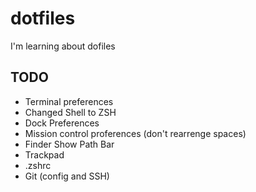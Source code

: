 # dotfiles

I'm learning about dofiles

## TODO

- Terminal preferences
- Changed Shell to ZSH
- Dock Preferences
- Mission control proferences (don't rearrenge spaces)
- Finder Show Path Bar
- Trackpad 
- .zshrc
- Git (config and SSH)
